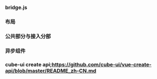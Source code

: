 ### bridge.js

### 布局

### 公共部分与接入分部

### 异步组件


### cube-ui create api;https://github.com/cube-ui/vue-create-api/blob/master/README_zh-CN.md
